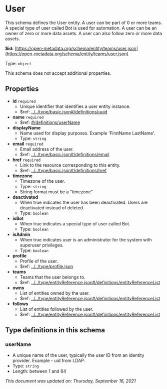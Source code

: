 # User

This schema defines the User entity. A user can be part of 0 or more teams. A special type of user called Bot is used for automation. A user can be an owner of zero or more data assets. A user can also follow zero or more data assets.

**$id:** [https://open-metadata.org/schema/entity/teams/user.json](https://open-metadata.org/schema/entity/teams/user.json)

Type: `object`

This schema does not accept additional properties.

## Properties

* **id** `required`
  * Unique identifier that identifies a user entity instance.
  * $ref: [../../type/basic.json\#/definitions/uuid](../types/basic.md#uuid)
* **name** `required`
  * $ref: [\#/definitions/userName](user.md#username)
* **displayName**
  * Name used for display purposes. Example 'FirstName LastName'.
  * Type: `string`
* **email** `required`
  * Email address of the user.
  * $ref: [../../type/basic.json\#/definitions/email](../types/basic.md#email)
* **href** `required`
  * Link to the resource corresponding to this entity.
  * $ref: [../../type/basic.json\#/definitions/href](../types/basic.md#href)
* **timezone**
  * Timezone of the user.
  * Type: `string`
  * String format must be a "timezone"
* **deactivated**
  * When true indicates the user has been deactivated. Users are deactivated instead of deleted.
  * Type: `boolean`
* **isBot**
  * When true indicates a special type of user called Bot.
  * Type: `boolean`
* **isAdmin**
  * When true indicates user is an administrator for the system with superuser privileges.
  * Type: `boolean`
* **profile**
  * Profile of the user.
  * $ref: [../../type/profile.json](../types/profile.md)
* **teams**
  * Teams that the user belongs to.
  * $ref: [../../type/entityReference.json\#/definitions/entityReferenceList](../types/entityreference.md#entityreferencelist)
* **owns**
  * List of entities owned by the user.
  * $ref: [../../type/entityReference.json\#/definitions/entityReferenceList](../types/entityreference.md#entityreferencelist)
* **follows**
  * List of entities followed by the user.
  * $ref: [../../type/entityReference.json\#/definitions/entityReferenceList](../types/entityreference.md#entityreferencelist)

## Type definitions in this schema

### userName

* A unique name of the user, typically the user ID from an identity provider. Example - uid from LDAP.
* Type: `string`
* Length: between 1 and 64

_This document was updated on: Thursday, September 16, 2021_

